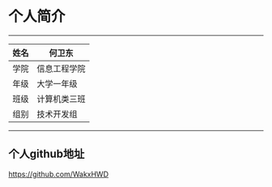 ﻿# 个人简介

****
	
|姓名|何卫东|
|---|---
|学院|信息工程学院
|年级|大学一年级
|班级|计算机类三班
|组别|技术开发组

****

## 个人github地址

https://github.com/WakxHWD



